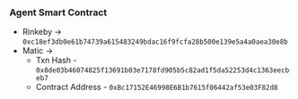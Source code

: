 ### Agent Smart Contract 
- Rinkeby -> `0xc18ef3db0e61b74739a615483249bdac16f9fcfa28b500e139e5a4a0aea30e8b`
- Matic -> 
  - Txn Hash - `0x8de03b46074825f13691b03e7178fd905b5c82ad1f5da52253d4c1363eecbeb7`
  - Contract Address - `0xBc17152E46998E6B1b7615f06442af53e03F82d8`